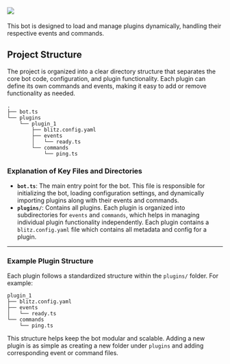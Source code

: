 # <img src="https://assets.blitz-bots.com/banner.svg">

This bot is designed to load and manage plugins dynamically, handling their
respective events and commands.

## Project Structure

The project is organized into a clear directory structure that separates the
core bot code, configuration, and plugin functionality. Each plugin can define
its own commands and events, making it easy to add or remove functionality as
needed.

```
.
├── bot.ts                  
└── plugins                
    └── plugin_1
        ├── blitz.config.yaml           
        ├── events          
        │   └── ready.ts    
        └── commands        
            └── ping.ts
```

### Explanation of Key Files and Directories

- **`bot.ts`**: The main entry point for the bot. This file is responsible for
  initializing the bot, loading configuration settings, and dynamically
  importing plugins along with their events and commands.
- **`plugins/`**: Contains all plugins. Each plugin is organized into
  subdirectories for `events` and `commands`, which helps in managing individual
  plugin functionality independently. Each plugin contains a `blitz.config.yaml`
  file which contains all metadata and config for a plugin.

---

### Example Plugin Structure

Each plugin follows a standardized structure within the `plugins/` folder. For
example:

```
plugin_1
├── blitz.config.yaml
├── events
│   └── ready.ts            
└── commands
    └── ping.ts
```

This structure helps keep the bot modular and scalable. Adding a new plugin is
as simple as creating a new folder under `plugins` and adding corresponding
event or command files.
